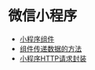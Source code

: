 # 微信小程序

- [小程序组件](./Marklist/list-1/list-1/)
- [组件传递数据的方法](./Marklist/list-1/list-3/)
- [小程序HTTP请求封装](./Marklist/list-1/list-2/)